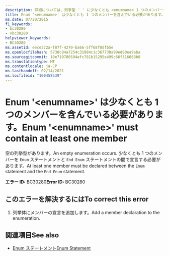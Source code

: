 ```yaml
---
description: 詳細については、列挙型 ' ' に少なくとも <enumname> 1 つのメンバーが含まれている必要があります
title: Enum '<enumname>' は少なくとも 1 つのメンバーを含んでいる必要があります。
ms.date: 07/20/2015
f1_keywords:
- bc30280
- vbc30280
helpviewer_keywords:
- BC30280
ms.assetid: eece372a-f87f-4270-ba66-5ff68f0dfb5e
ms.openlocfilehash: 5730c94a7254c31984c1c367730a99ed80ea9aba
ms.sourcegitcommit: 10e719780594efc781b15295e499c66f316068b8
ms.translationtype: MT
ms.contentlocale: ja-JP
ms.lasthandoff: 02/14/2021
ms.locfileid: "100458539"
---
```

# <a name="enum-enumname-must-contain-at-least-one-member"></a><span data-ttu-id="59690-103">Enum '\<enumname>' は少なくとも 1 つのメンバーを含んでいる必要があります。</span><span class="sxs-lookup"><span data-stu-id="59690-103">Enum '\<enumname>' must contain at least one member</span></span>

<span data-ttu-id="59690-104">空の列挙型があります。</span><span class="sxs-lookup"><span data-stu-id="59690-104">An empty enumeration occurs.</span></span> <span data-ttu-id="59690-105">少なくとも 1 つのメンバーを `Enum` ステートメントと `End Enum` ステートメントの間で宣言する必要があります。</span><span class="sxs-lookup"><span data-stu-id="59690-105">At least one member must be declared between the `Enum` statement and the `End Enum` statement.</span></span>  
  
 <span data-ttu-id="59690-106">**エラー ID:** BC30280</span><span class="sxs-lookup"><span data-stu-id="59690-106">**Error ID:** BC30280</span></span>  
  
## <a name="to-correct-this-error"></a><span data-ttu-id="59690-107">このエラーを解決するには</span><span class="sxs-lookup"><span data-stu-id="59690-107">To correct this error</span></span>  
  
1. <span data-ttu-id="59690-108">列挙体にメンバーの宣言を追加します。</span><span class="sxs-lookup"><span data-stu-id="59690-108">Add a member declaration to the enumeration.</span></span>  
  
## <a name="see-also"></a><span data-ttu-id="59690-109">関連項目</span><span class="sxs-lookup"><span data-stu-id="59690-109">See also</span></span>

- [<span data-ttu-id="59690-110">Enum ステートメント</span><span class="sxs-lookup"><span data-stu-id="59690-110">Enum Statement</span></span>](../language-reference/statements/enum-statement.md)
